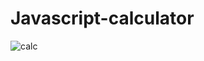 # Javascript-calculator
![calc](https://github.com/mh-hamza/Javascript-calculator/assets/142193015/597f1a52-68e5-4156-b2d0-f2abe852b1c0)

